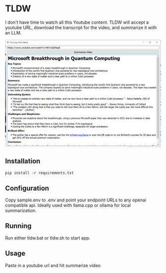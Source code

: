 # TLDW

I don't have time to watch all this Youtube content.  TLDW will accept a youtube URL, download the transcript for the video, and summarize it with an LLM.

![Main UI](screenshot.png)

## Installation

```
pip install -r requirements.txt
```

## Configuration

Copy sample.env to .env and point your endpoint URLs to any openai compatible api.  Ideally used with llama.cpp or ollama for local summarization.

## Running

Run either tldw.bat or tldw.sh to start app.

## Usage

Paste in a youtube url and hit summarize video